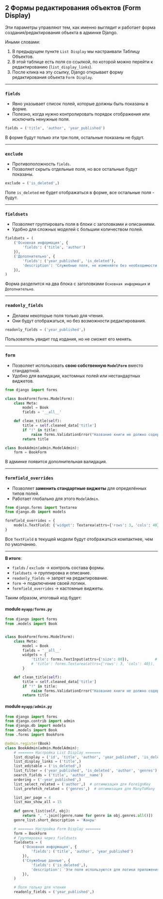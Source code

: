 ## 2️ Формы редактирования объектов (Form Display)

Эти параметры управляют тем, как именно выглядит и работает форма создания/редактирования объекта в админке Django.

Иными словами:
1. В предыдущем пункте `List Display` мы настраивали Таблицу Объектов.
2. В этой таблице есть поля со ссылкой, по которой можно перейти к редактированию (`list_display_links`).
3. После клика на эту ссылку, Django открывает форму редактирования объекта `Form Display`.

---

### `fields`

* Явно указывает список полей, которые должны быть показаны в форме.
* Полезно, когда нужно контролировать порядок отображения или исключить ненужные поля.

```python
fields = ('title', 'author', 'year_published')
```

В форме будут только эти три поля, остальные показаны не будут.

---

### `exclude`

* Противоположность `fields`.
* Позволяет скрыть отдельные поля, но все остальные будут показаны.

```python
exclude = ('is_deleted',)
```

Поле `is_deleted` не будет отображаться в форме, все остальные поля - будут.

---

### `fieldsets`

* Позволяет группировать поля в блоки с заголовками и описаниями.
* Удобно для сложных моделей с большим количеством полей.

```python
fieldsets = (
    ('Основная информация', {
        'fields': ('title', 'author')
    }),
    ('Дополнительно', {
        'fields': ('year_published', 'is_deleted'),
        'description': 'Служебные поля, не изменяйте без необходимости.'
    }),
)
```

 Форма разделится на два блока с заголовками `Основная информация` и `Дополнительно`.

---

### `readonly_fields`

* Делаем некоторые поля только для чтения.
* Они будут отображаться, но без возможности редактирования.

```python
readonly_fields = ('year_published',)
```

Пользователь увидит год издания, но не сможет его менять.

---

### `form`

* Позволяет использовать **свою собственную `ModelForm`** вместо стандартной.
* Удобно для валидации, кастомных полей или нестандартных виджетов.

```python
from django import forms

class BookForm(forms.ModelForm):
    class Meta:
        model = Book
        fields = '__all__'

    def clean_title(self):
        title = self.cleaned_data['title']
        if "!" in title:
            raise forms.ValidationError("Название книги не должно содержать '!'")
        return title

class BookAdmin(admin.ModelAdmin):
    form = BookForm
```

В админке появится дополнительная валидация.

---

### `formfield_overrides`

* Позволяет **заменить стандартные виджеты** для определённых типов полей.
* Работает глобально для этого `ModelAdmin`.

```python
from django.forms import Textarea
from django.db import models

formfield_overrides = {
    models.TextField: {'widget': Textarea(attrs={'rows': 3, 'cols': 40})},
}
```

Все `TextField` в текущей модели будут отображаться компактнее, чем по умолчанию.

---

**В итоге**:

* `fields` / `exclude` → контроль состава формы.
* `fieldsets` → группировка и описание.
* `readonly_fields` → запрет на редактирование.
* `form` → подключение своей логики.
* `formfield_overrides` → кастомные виджеты.

Таким образом, итоговый код будет:

#### module `myapp/forms.py`
```python
from django import forms
from .models import Book


class BookForm(forms.ModelForm):
    class Meta:
        model = Book
        fields = '__all__'
        widgets = {
            'title': forms.TextInput(attrs={'size': 80}),            # вариант 1
            # 'title': forms.Textarea(attrs={'rows': 3, 'cols': 40}),  # вариант 2
        }

    def clean_title(self):
        title = self.cleaned_data['title']
        if "!" in title:
            raise forms.ValidationError("Название книги не должно содержать '!'")
        return title
```

#### module `myapp/admin.py`
```python
from django import forms
from django.contrib import admin
from django.db import models
from .models import Book
from .forms import BookForm

@admin.register(Book)
class BookAdmin(admin.ModelAdmin):
    # ======= Настройка List Display =======
    list_display = ('id', 'title', 'author', 'year_published', 'is_deleted', 'genre_list')
    list_display_links = ('title',)
    list_editable = ('is_deleted',)
    list_filter = ('year_published', 'is_deleted', 'author', 'genres')
    search_fields = ('title', 'author__name')
    ordering = ('-year_published',)
    list_select_related = ('author',)  # оптимизация для ForeignKey
    list_prefetch_related = ('genres',)  # оптимизация для ManyToMany

    list_per_page = 4
    list_max_show_all = 15
    
    def genre_list(self, obj):
        return ", ".join([genre.name for genre in obj.genres.all()])
    genre_list.short_description = 'Жанры'

    # ======= Настройка Form Display =======
    form = BookForm
    # Группировка через fieldsets
    fieldsets = (
        ('Основная информация', {
            'fields': ('title', 'author', 'year_published')
        }),
        ('Служебные данные', {
            'fields': ('is_deleted',),
            'description': 'Эти поля используются для логики приложения',
        }),
    )

    # Поля только для чтения
    readonly_fields = ('year_published',)  
```
